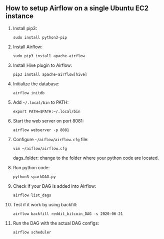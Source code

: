 ## **How to setup Airflow on a single Ubuntu EC2 instance**

  1.  Install pip3:
  
      ```sudo install python3-pip```
      
  2.  Install Airflow:
  
      ```sudo pip3 install apache-airflow```
      
  3.  Install Hive plugin to Airflow:
  
      ```pip3 install apache-airflow[hive]```
      
  4.  Initialize the database:
  
      ```airflow initdb```
      
  5.  Add ```~/.local/bin``` to PATH:
  
      ```export PATH=$PATH:~/.local/bin```
      
  6.  Start the web server on port 8081:
  
      ```airflow webserver -p 8081```
      
  7.  Configure ```~/aiflow/airflow.cfg``` file:
  
      ```vim ~/aiflow/airflow.cfg```
      
      dags_folder: change to the folder where your python code are located.
      
  8.  Run python code:
  
      ```python3 sparkDAG.py```
      
  9.  Check if your DAG is added into Airflow:
  
      ```airflow list_dags```
      
  10. Test if it work by using backfill:
  
      ```airflow backfill reddit_bitcoin_DAG -s 2020-06-21```
      
  11. Run the DAG with the actual DAG configs:
  
      ```airflow scheduler```
      
